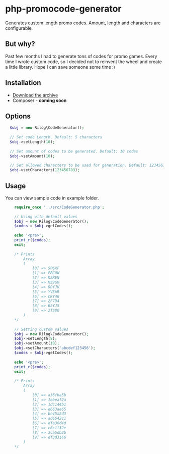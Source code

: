 # php-promocode-generator
Generates custom length promo codes. Amount, length and characters are configurable.

## But why?
Past few months I had to generate tons of codes for promo games. Every time I wrote custom code, so I decided not to reinvent the wheel and create a little library. Hope I can save someone some time :)

## Installation
- [Download the archive](https://github.com/nikolay-mihaylov/php-promocode-generator/archive/master.zip)
- Composer - **coming soon**

## Options
```php
  $obj = new Rilog\CodeGenerator();
  
  // Set code Length. Default: 5 characters
  $obj->setLength(10);
  
  // Set amount of codes to be generated. Default: 10 codes
  $obj->setAmount(10);  
  
  // Set allowed characters to be used for generation. Default: 123456789-ABCDEFGHIJKLMNOPQRSTUVWXYZ
  $obj->setCharacters(123456789); 
```

## Usage
You can view sample code in example folder.
```php
    require_once '../src/CodeGenerator.php';
      
    // Using with default values  
    $obj = new Rilog\CodeGenerator();       
    $codes = $obj->getCodes(); 
    
    echo '<pre>';
    print_r($codes);
    exit;
     
    /* Prints
        Array
        (
            [0] => 5P6XF
            [1] => FBGOW
            [2] => K2REN
            [3] => MS9GO
            [4] => DDYJK
            [5] => YVSWR
            [6] => CKY46
            [7] => ZF7D4
            [8] => B2YJ5
            [9] => 2TS8O
        )
    */
        
    // Setting custom values 
    $obj = new Rilog\CodeGenerator();
    $obj->setLength(8);    
    $obj->setAmount(10);    
    $obj->setCharacters('abcdef123456');    
    $codes = $obj->getCodes(); 
    
    echo '<pre>';
    print_r($codes);
    exit;    
    
    /* Prints
        Array
        (
            [0] => a36fba5b
            [1] => 1ebeaf2a
            [2] => 1dc144b1
            [3] => d663ae65
            [4] => be45a2d3
            [5] => ad6542c1
            [6] => dfa36d4d
            [7] => c6c1f32e
            [8] => 3ca5db2b
            [9] => df3d3166
        )    
    */
```

